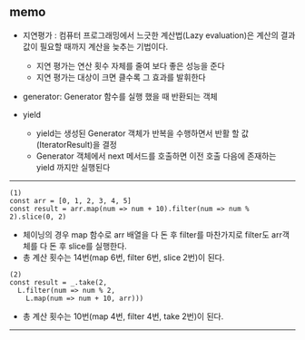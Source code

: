## memo

- 지연평가 : 컴퓨터 프로그래밍에서 느긋한 계산법(Lazy evaluation)은 계산의 결과 값이 필요할 때까지 계산을 늦추는 기법이다.

  - 지연 평가는 연산 횟수 자체를 줄여 보다 좋은 성능을 준다
  - 지연 평가는 대상이 크면 클수록 그 효과를 발휘한다

- generator: Generator 함수를 실행 했을 때 반환되는 객체
- yield
  - yield는 생성된 Generator 객체가 반복을 수행하면서 반활 할 값(IteratorResult)을 결정
  - Generator 객체에서 next 메서드를 호출하면 이전 호출 다음에 존재하는 yield 까지만 실행된다

---

```
(1)
const arr = [0, 1, 2, 3, 4, 5]
const result = arr.map(num => num + 10).filter(num => num % 2).slice(0, 2)
```

- 체이닝의 경우 map 함수로 arr 배열을 다 돈 후 filter를 마찬가지로 filter도 arr객체를 다 돈 후 slice를 실행한다.
- 총 계산 횟수는 14번(map 6번, filter 6번, slice 2번)이 된다.

```
(2)
const result = _.take(2,
  L.filter(num => num % 2,
    L.map(num => num + 10, arr)))

```

- 총 계산 횟수는 10번(map 4번, filter 4번, take 2번)이 된다.

---
